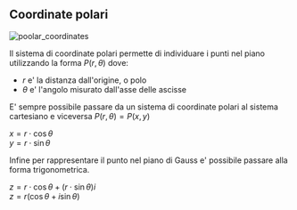## Coordinate polari  

![poolar_coordinates](https://github.com/dennyb87/elettrotecnica-serale/assets/7195133/1c68547d-b369-4501-8ab7-a952e4623dad)  

Il sistema di coordinate polari permette di individuare i punti nel piano utilizzando la forma $P(r, \theta)$ dove:  

* $r$ e' la distanza dall'origine, o polo
* $\theta$ e' l'angolo misurato dall'asse delle ascisse

E' sempre possibile passare da un sistema di coordinate polari al sistema cartesiano e viceversa $P(r, \theta) = P(x, y)$  

$x = r \cdot \cos \theta$  
$y = r \cdot \sin \theta$   

Infine per rappresentare il punto nel piano di Gauss e' possibile passare alla forma trigonometrica.  

$z = r \cdot \cos \theta + (r \cdot \sin \theta)i$  
$z = r(\cos \theta + i \sin \theta)$  
